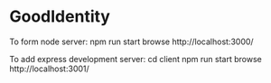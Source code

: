 # GoodIdentity

To form node server:
npm run start
browse http://localhost:3000/

To add express development server:
cd client
npm run start
browse http://localhost:3001/
